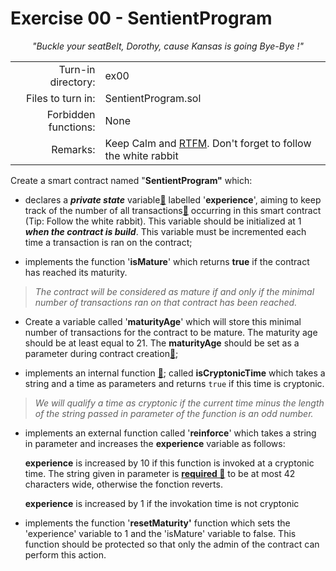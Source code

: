 # Exercise 00 - SentientProgram

 _<div style= "text-align:center">"Buckle your seatBelt, Dorothy, cause Kansas is going Bye-Bye !"</div>_

|                         |                    |
| -----------------------:| ------------------ |
|   Turn-in directory:    |  ex00              |
|   Files to turn in:     |  SentientProgram.sol  |
|   Forbidden functions:  |  None              |
|   Remarks:              |  Keep Calm and [RTFM](https://docs.soliditylang.org/en/latest/index.html). Don't forget to follow the white rabbit               |

Create a smart contract named "**SentientProgram"** which:

- declares a ***private state*** variable[🐇](https://ethereum.stackexchange.com/questions/25554/local-variable-and-state-variable-and-the-difference-between-them/25556) labelled '**experience**', aiming to keep track of the number of all transactions[🐇](https://ethereum.stackexchange.com/questions/765/what-is-the-difference-between-a-transaction-and-a-call#:~:text=transactions%20are%20created%20by%20your,which%20alone%20evaluates%20the%20result.) occurring in this smart contract (Tip: Follow the white rabbit). This variable should be initialized at 1 ***when the contract is build***. This variable must be incremented each time a transaction is ran on the contract;

- implements the function '**isMature**' which returns **true** if the contract has reached its maturity. 

>_The contract will be considered as mature if and only if the minimal number of transactions ran on that contract has been reached._

- Create a variable called  '**maturityAge**'  which will store this minimal number of transactions for the contract to be mature. The maturity age should be at least equal to 21. The **maturityAge** should be set as a parameter during contract creation[🐇](https://docs.soliditylang.org/en/latest/contracts.html#constructor);

- implements an internal function [🐇](https://docs.soliditylang.org/en/latest/contracts.html#constructor); called **isCryptonicTime** which takes a string and a time as parameters and returns `true` if this time is cryptonic.

>_We will qualify a time as cryptonic if the current time minus the length of the string passed in parameter of the function is an odd number._

- implements an external function called '**reinforce**' which takes a string in parameter and increases the **experience** variable as follows:

    **experience** is increased by 10 if this function is invoked at a cryptonic time. The string given in parameter is [**required 🐇**](https://docs.soliditylang.org/en/latest/control-structures.html#error-handling-assert-require-revert-and-exceptions) to be at most 42 characters wide, otherwise the fonction reverts.

    **experience** is increased by 1 if the invokation time is not cryptonic

- implements the function '**resetMaturity'** function which sets the 'experience' variable to 1 and the 'isMature' variable to false. This function should be protected so that only the admin of the contract can perform this action.
